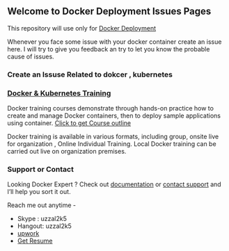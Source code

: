 ## Welcome to Docker Deployment Issues  Pages

This repository will use only for  [Docker Deployment](https://github.com/uzzal2k5/DockerDeployment) 

Whenever you face some issue with your docker container create an issue here. I will try to give you feedback an try to let you know the probable cause of issues.

### Create an Issuse Related to dokcer , kubernetes 

### [Docker & Kubernetes Training](https://github.com/uzzal2k5/docker_k8s_training) 

Docker training courses demonstrate through hands-on practice how to create and manage Docker containers, then to deploy sample applications using container. [Click to get Course outline](https://github.com/uzzal2k5/docker_k8s_training)

Docker training is available in various formats, including group, onsite live for organization , Online Individual Training. Local Docker training can be carried out live on organization premises.

### Support or Contact

Looking Docker Expert ? Check out [documentation](https://github.com/uzzal2k5/docker_k8s_training) or [contact support](https://www.linkedin.com/in/uzzal2k5) and I’ll help you sort it out.

Reach me out anytime -
* Skype :  uzzal2k5
* Hangout:  uzzal2k5 
* [upwork](https://www.upwork.com/o/profiles/users/_~010d6a5ed786645fda/)
* [Get Resume](https://drive.google.com/open?id=0Bwh3MHI4D0AnYXRLYnc3MUVuSHM)
